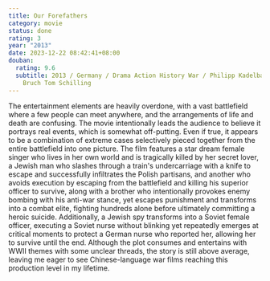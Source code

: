 ```yaml
---
title: Our Forefathers
category: movie
status: done
rating: 3
year: "2013"
date: 2023-12-22 08:42:41+08:00
douban:
  rating: 9.6
  subtitle: 2013 / Germany / Drama Action History War / Philipp Kadelbach / Volker
    Bruch Tom Schilling
---
```


The entertainment elements are heavily overdone, with a vast battlefield where a few people can meet anywhere, and the arrangements of life and death are confusing. The movie intentionally leads the audience to believe it portrays real events, which is somewhat off-putting. Even if true, it appears to be a combination of extreme cases selectively pieced together from the entire battlefield into one picture. The film features a star dream female singer who lives in her own world and is tragically killed by her secret lover, a Jewish man who slashes through a train's undercarriage with a knife to escape and successfully infiltrates the Polish partisans, and another who avoids execution by escaping from the battlefield and killing his superior officer to survive, along with a brother who intentionally provokes enemy bombing with his anti-war stance, yet escapes punishment and transforms into a combat elite, fighting hundreds alone before ultimately committing a heroic suicide. Additionally, a Jewish spy transforms into a Soviet female officer, executing a Soviet nurse without blinking yet repeatedly emerges at critical moments to protect a German nurse who reported her, allowing her to survive until the end. Although the plot consumes and entertains with WWII themes with some unclear threads, the story is still above average, leaving me eager to see Chinese-language war films reaching this production level in my lifetime.
